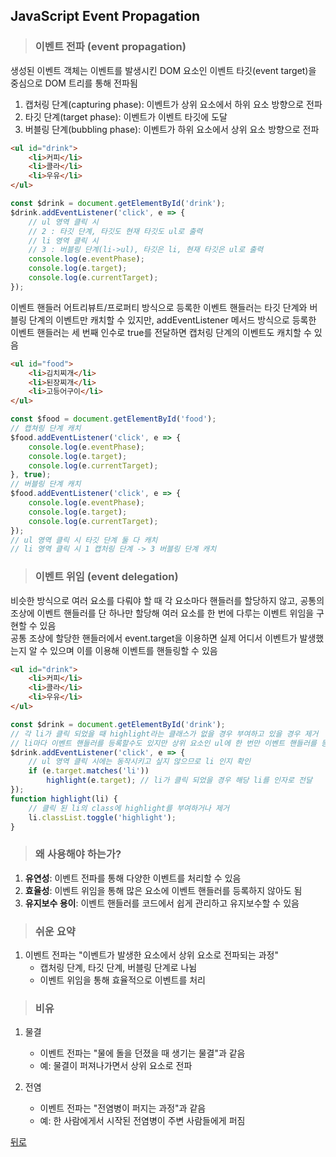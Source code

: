 ## JavaScript Event Propagation
> ### 이벤트 전파 (event propagation)
생성된 이벤트 객체는 이벤트를 발생시킨 DOM 요소인 이벤트 타깃(event target)을 중심으로 DOM 트리를 통해 전파됨

1. 캡처링 단계(capturing phase): 이벤트가 상위 요소에서 하위 요소 방향으로 전파
2. 타깃 단계(target phase): 이벤트가 이벤트 타깃에 도달
3. 버블링 단계(bubbling phase): 이벤트가 하위 요소에서 상위 요소 방향으로 전파

```html
<ul id="drink">
    <li>커피</li>
    <li>콜라</li>
    <li>우유</li>
</ul>
```
```javascript
const $drink = document.getElementById('drink');
$drink.addEventListener('click', e => {
    // ul 영역 클릭 시
    // 2 : 타깃 단계, 타깃도 현재 타깃도 ul로 출력
    // li 영역 클릭 시
    // 3 : 버블링 단계(li->ul), 타깃은 li, 현재 타깃은 ul로 출력
    console.log(e.eventPhase);
    console.log(e.target);
    console.log(e.currentTarget);
});
```

이벤트 핸들러 어트리뷰트/프로퍼티 방식으로 등록한 이벤트 핸들러는 타깃 단계와 버블링 단계의 이벤트만 캐치할 수 있지만, addEventListener 메서드 방식으로 등록한 이벤트 핸들러는 세 번째 인수로 true를 전달하면 캡처링 단계의 이벤트도 캐치할 수 있음

```html
<ul id="food">
    <li>김치찌개</li>
    <li>된장찌개</li>
    <li>고등어구이</li>
</ul>
```
```javascript
const $food = document.getElementById('food');
// 캡쳐링 단계 캐치
$food.addEventListener('click', e => {
    console.log(e.eventPhase);
    console.log(e.target);
    console.log(e.currentTarget);
}, true);
// 버블링 단계 캐치
$food.addEventListener('click', e => {
    console.log(e.eventPhase);
    console.log(e.target);
    console.log(e.currentTarget);
});
// ul 영역 클릭 시 타깃 단계 둘 다 캐치
// li 영역 클릭 시 1 캡처링 단계 -> 3 버블링 단계 캐치
```

> ### 이벤트 위임 (event delegation)
비슷한 방식으로 여러 요소를 다뤄야 할 때 각 요소마다 핸들러를 할당하지 않고, 공통의 조상에 이벤트 핸들러를 단 하나만 할당해 여러 요소를 한 번에 다루는 이벤트 위임을 구현할 수 있음</br>
공통 조상에 할당한 핸들러에서 event.target을 이용하면 실제 어디서 이벤트가 발생했는지 알 수 있으며 이를 이용해 이벤트를 핸들링할 수 있음

```html
<ul id="drink">
    <li>커피</li>
    <li>콜라</li>
    <li>우유</li>
</ul>
```
```javascript
const $drink = document.getElementById('drink');
// 각 li가 클릭 되었을 때 highlight라는 클래스가 없을 경우 부여하고 있을 경우 제거
// li마다 이벤트 핸들러를 등록할수도 있지만 상위 요소인 ul에 한 번만 이벤트 핸들러를 등록
$drink.addEventListener('click', e => {
    // ul 영역 클릭 시에는 동작시키고 싶지 않으므로 li 인지 확인
    if (e.target.matches('li'))
        highlight(e.target); // li가 클릭 되었을 경우 해당 li를 인자로 전달
});
function highlight(li) {
    // 클릭 된 li의 class에 highlight를 부여하거나 제거
    li.classList.toggle('highlight');
}
```

> ### 왜 사용해야 하는가?
1. **유연성**: 이벤트 전파를 통해 다양한 이벤트를 처리할 수 있음
2. **효율성**: 이벤트 위임을 통해 많은 요소에 이벤트 핸들러를 등록하지 않아도 됨
3. **유지보수 용이**: 이벤트 핸들러를 코드에서 쉽게 관리하고 유지보수할 수 있음

> ### 쉬운 요약
1. 이벤트 전파는 "이벤트가 발생한 요소에서 상위 요소로 전파되는 과정"
    - 캡처링 단계, 타깃 단계, 버블링 단계로 나뉨
    - 이벤트 위임을 통해 효율적으로 이벤트를 처리

> ### 비유
1. 물결
    - 이벤트 전파는 "물에 돌을 던졌을 때 생기는 물결"과 같음
    - 예: 물결이 퍼져나가면서 상위 요소로 전파

2. 전염
    - 이벤트 전파는 "전염병이 퍼지는 과정"과 같음
    - 예: 한 사람에게서 시작된 전염병이 주변 사람들에게 퍼짐

[뒤로](javascript.md)
